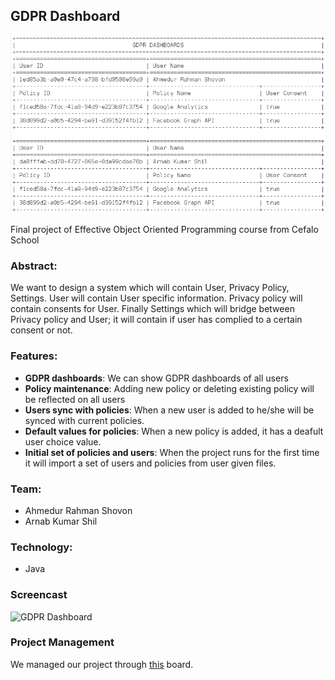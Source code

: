 ## GDPR Dashboard
![GDPR Dashboard demo](screenshot/GDPR_DASHBOARD.png)

Final project of Effective Object Oriented Programming course from Cefalo School

### Abstract:
We want to design a system which will contain User, Privacy Policy, Settings. User will contain User specific information.
Privacy policy will contain consents for User.
Finally Settings which will bridge between Privacy policy and User; it will contain if user has complied to a certain consent or not.

### Features:
- **GDPR dashboards**: We can show GDPR dashboards of all users
- **Policy maintenance**: Adding new policy or deleting existing policy will be reflected on all users
- **Users sync with policies**: When a new user is added to he/she will be synced with current policies.
- **Default values for policies**: When a new policy is added, it has a deafult user choice value.
- **Initial set of policies and users**: When the project runs for the first time it will import a set of users and policies from user given files.

### Team:
- Ahmedur Rahman Shovon
- Arnab Kumar Shil

### Technology:
- Java

### Screencast
![GDPR Dashboard](https://github.com/ruddra/blog-images/raw/master/gdpr.gif)

### Project Management
We managed our project through [this](https://github.com/arsho/GDPRDashboard/projects/1) board.
